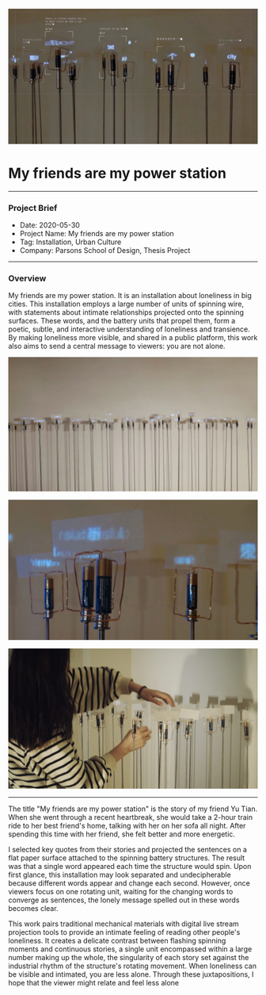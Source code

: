 

![thesis](./public/thesis_wholeview.png)

# My friends are my power station

---

### Project Brief
- Date: 2020-05-30
- Project Name: My friends are my power station
- Tag: Installation, Urban Culture
- Company: Parsons School of Design, Thesis Project

---

### Overview
My friends are my power station. It is​ an installation about loneliness in big cities. This installation employs a large number of units of spinning wire, with statements about intimate relationships projected onto the spinning surfaces. These words, and the battery units that propel them, form a poetic, subtle, and interactive understanding of loneliness and transience. By making loneliness more visible, and shared in a public platform, this work also aims to send a central message to viewers: you are not alone.

![thesis_wholeview2](./public/thesis_wholeview2.png)

![thesis_overlay](./public/thesis_overlay.png)

![thesis_meandwork](./public/thesis_meandwork.png)


---
The title "My friends are my power station" is the story of my friend Yu Tian. When she went through a recent heartbreak, she would take a 2-hour train ride to her best friend's home, talking with her on her sofa all night. After spending this time with her friend, she felt better and more energetic.

I selected key quotes from their stories and projected the sentences on a flat paper surface attached to the spinning battery structures. The result was that a single word appeared each time the structure would spin. Upon first glance, this installation may look separated and undecipherable because different words appear and change each second. However, once viewers focus on one rotating unit, waiting for the changing words to converge as sentences, the lonely message spelled out in these words becomes clear.

This work pairs traditional mechanical materials with digital live stream projection tools to provide an intimate feeling of reading other people's loneliness. It creates a delicate contrast between flashing spinning moments and continuous stories, a single unit encompassed within a large number making up the whole, the singularity of each story set against the industrial rhythm of the structure's rotating movement. When loneliness can be visible and intimated, you are less alone. Through these juxtapositions, I hope that the viewer might relate and feel less alone
